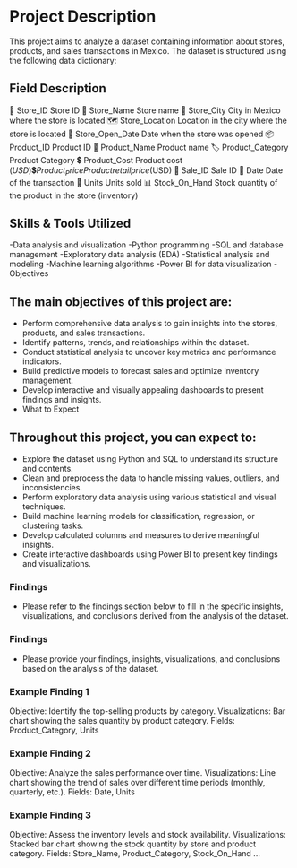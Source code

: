 # Project Description
This project aims to analyze a dataset containing information about stores, products, and sales transactions in Mexico. The dataset is structured using the following data dictionary:

## Field	Description
🏢 Store_ID	Store ID
🏪 Store_Name	Store name
🌆 Store_City	City in Mexico where the store is located
🗺️ Store_Location	Location in the city where the store is located
📅 Store_Open_Date	Date when the store was opened
📦 Product_ID	Product ID
📝 Product_Name	Product name
🏷️ Product_Category	Product Category
💲 Product_Cost	Product cost ($USD)
💲 Product_Price	Product retail price ($USD)
💼 Sale_ID	Sale ID
📅 Date	Date of the transaction
🔢 Units	Units sold
📊 Stock_On_Hand	Stock quantity of the product in the store (inventory)

## Skills & Tools Utilized
-Data analysis and visualization
-Python programming
-SQL and database management
-Exploratory data analysis (EDA)
-Statistical analysis and modeling
-Machine learning algorithms
-Power BI for data visualization
-Objectives

## The main objectives of this project are:

- Perform comprehensive data analysis to gain insights into the stores, products, and sales transactions.
- Identify patterns, trends, and relationships within the dataset.
- Conduct statistical analysis to uncover key metrics and performance indicators.
- Build predictive models to forecast sales and optimize inventory management.
- Develop interactive and visually appealing dashboards to present findings and insights.
- What to Expect

## Throughout this project, you can expect to:

- Explore the dataset using Python and SQL to understand its structure and contents.
- Clean and preprocess the data to handle missing values, outliers, and inconsistencies.
- Perform exploratory data analysis using various statistical and visual techniques.
- Build machine learning models for classification, regression, or clustering tasks.
- Develop calculated columns and measures to derive meaningful insights.
- Create interactive dashboards using Power BI to present key findings and visualizations.

### Findings
- Please refer to the findings section below to fill in the specific insights, visualizations, and conclusions derived from the analysis of the dataset.

### Findings
- Please provide your findings, insights, visualizations, and conclusions based on the analysis of the dataset.

### Example Finding 1
Objective: Identify the top-selling products by category.
Visualizations: Bar chart showing the sales quantity by product category.
Fields: Product_Category, Units

### Example Finding 2
Objective: Analyze the sales performance over time.
Visualizations: Line chart showing the trend of sales over different time periods (monthly, quarterly, etc.).
Fields: Date, Units

### Example Finding 3
Objective: Assess the inventory levels and stock availability.
Visualizations: Stacked bar chart showing the stock quantity by store and product category.
Fields: Store_Name, Product_Category, Stock_On_Hand
...
